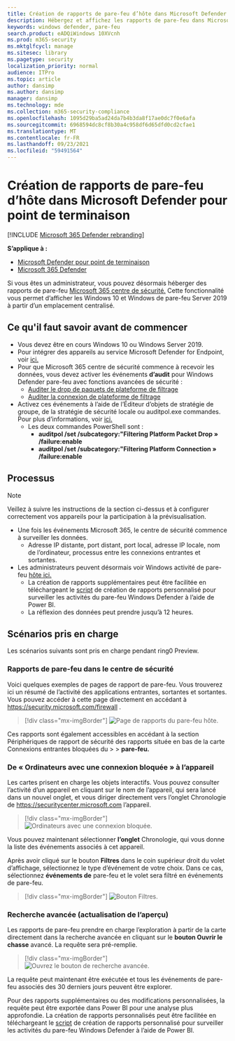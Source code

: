 ```yaml
---
title: Création de rapports de pare-feu d’hôte dans Microsoft Defender pour point de terminaison
description: Hébergez et affichez les rapports de pare-feu dans Microsoft 365 de sécurité.
keywords: windows defender, pare-feu
search.product: eADQiWindows 10XVcnh
ms.prod: m365-security
ms.mktglfcycl: manage
ms.sitesec: library
ms.pagetype: security
localization_priority: normal
audience: ITPro
ms.topic: article
author: dansimp
ms.author: dansimp
manager: dansimp
ms.technology: mde
ms.collection: m365-security-compliance
ms.openlocfilehash: 1095d29ba5ad24da7b4b3da8f17ae0dc7f0e6afa
ms.sourcegitcommit: 6968594dc8cf8b30a4c958df6d65dfd0cd2cfae1
ms.translationtype: MT
ms.contentlocale: fr-FR
ms.lasthandoff: 09/23/2021
ms.locfileid: "59491564"
---
```

# <a name="host-firewall-reporting-in-microsoft-defender-for-endpoint"></a>Création de rapports de pare-feu d’hôte dans Microsoft Defender pour point de terminaison

[!INCLUDE [Microsoft 365 Defender rebranding](../../includes/microsoft-defender.md)]

**S’applique à :**
- [Microsoft Defender pour point de terminaison](https://go.microsoft.com/fwlink/p/?linkid=2154037)
- [Microsoft 365 Defender](https://go.microsoft.com/fwlink/?linkid=2118804)

Si vous êtes un administrateur, vous pouvez désormais héberger des rapports de pare-feu [Microsoft 365 centre de sécurité.](https://security.microsoft.com) Cette fonctionnalité vous permet d’afficher les Windows 10 et Windows de pare-feu Server 2019 à partir d’un emplacement centralisé.

## <a name="what-do-you-need-to-know-before-you-begin"></a>Ce qu'il faut savoir avant de commencer

- Vous devez être en cours Windows 10 ou Windows Server 2019.
- Pour intégrer des appareils au service Microsoft Defender for Endpoint, voir [ici.](onboard-configure.md)
- Pour que Microsoft 365 centre de sécurité commence à recevoir les données, vous devez activer les événements **d’audit** pour Windows Defender pare-feu avec fonctions avancées de sécurité :
  - [Auditer le drop de paquets de plateforme de filtrage](/windows/security/threat-protection/auditing/audit-filtering-platform-packet-drop)
  - [Auditer la connexion de plateforme de filtrage](/windows/security/threat-protection/auditing/audit-filtering-platform-connection)
- Activez ces événements à l’aide de l’Éditeur d’objets de stratégie de groupe, de la stratégie de sécurité locale ou auditpol.exe commandes. Pour plus d’informations, voir [ici.](/windows/win32/fwp/auditing-and-logging)
  - Les deux commandes PowerShell sont :
    - **auditpol /set /subcategory:"Filtering Platform Packet Drop » /failure:enable**
    - **auditpol /set /subcategory:"Filtering Platform Connection » /failure:enable**

## <a name="the-process"></a>Processus

> [!NOTE]
> Veillez à suivre les instructions de la section ci-dessus et à configurer correctement vos appareils pour la participation à la prévisualisation.

- Une fois les événements Microsoft 365, le centre de sécurité commence à surveiller les données.
  - Adresse IP distante, port distant, port local, adresse IP locale, nom de l’ordinateur, processus entre les connexions entrantes et sortantes.
- Les administrateurs peuvent désormais voir Windows activité de pare-feu [hôte ici.](https://security.microsoft.com/firewall)
  - La création de rapports supplémentaires peut être facilitée en téléchargeant le [script](https://github.com/microsoft/MDATP-PowerBI-Templates/tree/master/Firewall) de création de rapports personnalisé pour surveiller les activités du pare-feu Windows Defender à l’aide de Power BI.
  - La réflexion des données peut prendre jusqu’à 12 heures.

## <a name="supported-scenarios"></a>Scénarios pris en charge

Les scénarios suivants sont pris en charge pendant ring0 Preview.

### <a name="firewall-reporting-in-security-center"></a>Rapports de pare-feu dans le centre de sécurité

Voici quelques exemples de pages de rapport de pare-feu. Vous trouverez ici un résumé de l’activité des applications entrantes, sortantes et sortantes. Vous pouvez accéder à cette page directement en accédant à https://security.microsoft.com/firewall .

> [!div class="mx-imgBorder"]
> ![Page de rapports du pare-feu hôte.](\images\host-firewall-reporting-page.png)

Ces rapports sont également accessibles  en accédant à la section Périphériques de rapport de sécurité des rapports située en bas de la carte Connexions entrantes bloquées du \>  \>  **pare-feu.**

### <a name="from-computers-with-a-blocked-connection-to-device"></a>De « Ordinateurs avec une connexion bloquée » à l’appareil

Les cartes prisent en charge les objets interactifs. Vous pouvez consulter l’activité d’un appareil en cliquant sur le nom de l’appareil, qui sera lancé dans un nouvel onglet, et vous diriger directement vers l’onglet Chronologie de https://securitycenter.microsoft.com l’appareil. 

> [!div class="mx-imgBorder"]
> ![Ordinateurs avec une connexion bloquée.](\images\firewall-reporting-blocked-connection.png)

Vous pouvez maintenant sélectionner **l’onglet** Chronologie, qui vous donne la liste des événements associés à cet appareil.

Après avoir cliqué sur le bouton **Filtres** dans le coin supérieur droit du volet d’affichage, sélectionnez le type d’événement de votre choix. Dans ce cas, sélectionnez **événements de** pare-feu et le volet sera filtré en événements de pare-feu.

> [!div class="mx-imgBorder"]
> ![Bouton Filtres.](\images\firewall-reporting-filters-button.png)

### <a name="drill-into-advanced-hunting-preview-refresh"></a>Recherche avancée (actualisation de l’aperçu)

Les rapports de pare-feu  prendre en charge l’exploration à partir de la carte directement dans la recherche avancée en cliquant sur le **bouton Ouvrir le chasse** avancé. La requête sera pré-remplie.

> [!div class="mx-imgBorder"]
> ![Ouvrez le bouton de recherche avancée.](\images\firewall-reporting-advanced-hunting.png)

La requête peut maintenant être exécutée et tous les événements de pare-feu associés des 30 derniers jours peuvent être explorer.

Pour des rapports supplémentaires ou des modifications personnalisées, la requête peut être exportée dans Power BI pour une analyse plus approfondie. La création de rapports personnalisés peut être facilitée en téléchargeant le [script](https://github.com/microsoft/MDATP-PowerBI-Templates/tree/master/Firewall) de création de rapports personnalisé pour surveiller les activités du pare-feu Windows Defender à l’aide de Power BI.
